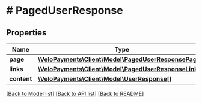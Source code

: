# # PagedUserResponse

## Properties

Name | Type | Description | Notes
------------ | ------------- | ------------- | -------------
**page** | [**\VeloPayments\Client\Model\PagedUserResponsePage**](PagedUserResponsePage.md) |  | [optional] 
**links** | [**\VeloPayments\Client\Model\PagedUserResponseLinks[]**](PagedUserResponseLinks.md) |  | [optional] 
**content** | [**\VeloPayments\Client\Model\UserResponse[]**](UserResponse.md) |  | [optional] 

[[Back to Model list]](../../README.md#documentation-for-models) [[Back to API list]](../../README.md#documentation-for-api-endpoints) [[Back to README]](../../README.md)


